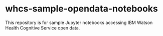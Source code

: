 # whcs-sample-opendata-notebooks
This repository is for sample Jupyter notebooks accessing IBM Watson Health Cognitive Service open data.
